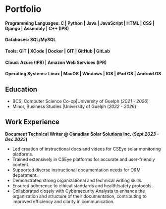 # Portfolio

#### Programming Languages: C | Python | Java | JavaScript | HTML | CSS | Django | Assembly | C++ (IPR)
#### Databases: SQL/MySQL
#### Tools: GIT | XCode | Docker | GIT | GitHub | GitLab
#### Cloud: Azure (IPR) | Amazon Web Services (IPR)
#### Operating Systems: Linux | MacOS | Windows | IOS | iPad OS | Android OS


## Education
- BCS, Computer Science Co-op|University of Guelph (_2021 - 2026_)								       		
- Minor, Business Studies    |University of Guelph (_2022 - 2026_)	 			        		


## Work Experience
**Document Technical Writer @ Canadian Solar Solutions Inc. (_Sept 2023 – Dec 2023_)**
- Led creation of instructional docs and videos for CSEye solar monitoring platforms.
- Trained extensively in CSEye platforms for accurate and user-friendly content.
- Supported diverse instructional documentation needs for O&M department.
- Demonstrated strong organizational and technical writing skills.
- Ensured adherence to ethical standards and health/safety protocols.
- Collaborated closely with Cybersecurity Analysts to enhance the organization and structure of their documentation, contributing to improved efficiency and clarity in communication.